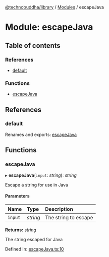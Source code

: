 [@technobuddha/library](../../README.md) / [Modules](../Modules.md) / escapeJava

# Module: escapeJava

## Table of contents

### References

- [default](escapejava.md#default)

### Functions

- [escapeJava](escapejava.md#escapejava)

## References

### default

Renames and exports: [escapeJava](escapejava.md#escapejava)

## Functions

### escapeJava

▸ **escapeJava**(`input`: *string*): *string*

Escape a string for use in Java

#### Parameters

| Name | Type | Description |
| :------ | :------ | :------ |
| `input` | *string* | The string to escape |

**Returns:** *string*

The string escaped for Java

Defined in: [escapeJava.ts:10](../../src/escapeJava.ts#L10)
